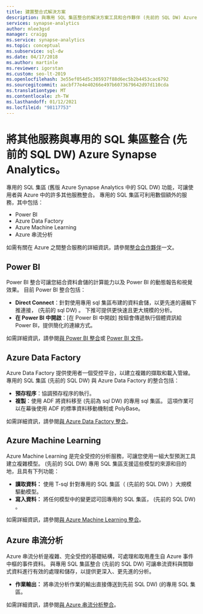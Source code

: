 ```yaml
---
title: 建置整合式解決方案
description: 與專用 SQL 集區整合的解決方案工具和合作夥伴 (先前的 SQL DW) Azure Synapse Analytics。
services: synapse-analytics
author: mlee3gsd
manager: craigg
ms.service: synapse-analytics
ms.topic: conceptual
ms.subservice: sql-dw
ms.date: 04/17/2018
ms.author: martinle
ms.reviewer: igorstan
ms.custom: seo-lt-2019
ms.openlocfilehash: 3e55ef054d5c305937f88d6ec5b2b4453cac6792
ms.sourcegitcommit: aacbf77e4e40266e497b6073679642d97d110cda
ms.translationtype: MT
ms.contentlocale: zh-TW
ms.lasthandoff: 01/12/2021
ms.locfileid: "98117753"
---
```

# <a name="integrate-other-services-with-a-dedicated-sql-pool-formerly-sql-dw-in-azure-synapse-analytics"></a>將其他服務與專用的 SQL 集區整合 (先前的 SQL DW) Azure Synapse Analytics。

專用的 SQL 集區 (舊版 Azure Synapse Analytics 中的 SQL DW) 功能，可讓使用者與 Azure 中的許多其他服務整合。 專用的 SQL 集區可利用數個額外的服務，其中包括：

* Power BI
* Azure Data Factory
* Azure Machine Learning
* Azure 串流分析

如需有關在 Azure 之間整合服務的詳細資訊，請參閱[整合合作夥伴](sql-data-warehouse-partner-data-integration.md)一文。

## <a name="power-bi"></a>Power BI

Power BI 整合可讓您結合資料倉儲的計算能力以及 Power BI 的動態報告和視覺效果。 目前 Power BI 整合包括：

* **Direct Connect**：針對使用專用 sql 集區布建的資料倉儲，以更先進的邏輯下推連接， (先前的 sql DW) 。 下推可提供更快速且更大規模的分析。
* **在 Power BI 中開啟**：[在 Power BI 中開啟] 按鈕會傳遞執行個體資訊給 Power BI，提供簡化的連線方式。

如需詳細資訊，請參閱[與 Power BI 整合](/power-bi/connect-data/service-azure-sql-data-warehouse-with-direct-connect)或 [Power BI 文件](https://powerbi.microsoft.com/blog/exploring-azure-sql-data-warehouse-with-power-bi/)。

## <a name="azure-data-factory"></a>Azure Data Factory

Azure Data Factory 提供使用者一個受控平台，以建立複雜的擷取和載入管線。 專用的 SQL 集區 (先前的 SQL DW) 與 Azure Data Factory 的整合包括：

* **預存程序**：協調預存程序的執行。
* **複製**：使用 ADF 將資料移至 (先前為 sql DW) 的專用 sql 集區。 這項作業可以在幕後使用 ADF 的標準資料移動機制或 PolyBase。

如需詳細資訊，請參閱[與 Azure Data Factory 整合](../../data-factory/load-azure-sql-data-warehouse.md?toc=/azure/synapse-analytics/sql-data-warehouse/toc.json&bc=/azure/synapse-analytics/sql-data-warehouse/breadcrumb/toc.json)。

## <a name="azure-machine-learning"></a>Azure Machine Learning

Azure Machine Learning 是完全受控的分析服務，可讓您使用一組大型預測工具建立複雜模型。  (先前的 SQL DW) 專用 SQL 集區支援這些模型的來源和目的地，且具有下列功能：

* **讀取資料：** 使用 T-sql 針對專用的 SQL 集區（ (先前的 SQL DW) ）大規模驅動模型。
* **寫入資料：** 將任何模型中的變更認可回專用的 SQL 集區， (先前的 SQL DW) 。

如需詳細資訊，請參閱[與 Azure Machine Learning 整合](sql-data-warehouse-get-started-analyze-with-azure-machine-learning.md)。

## <a name="azure-stream-analytics"></a>Azure 串流分析

Azure 串流分析是複雜、完全受控的基礎結構，可處理和取用產生自 Azure 事件中樞的事件資料。  與專用 SQL 集區整合 (先前的 SQL DW) 可讓串流資料與關聯式資料進行有效的處理和儲存，以提供更深入、更先進的分析。  

* **作業輸出：** 將串流分析作業的輸出直接傳送到先前 SQL DW)  (的專用 SQL 集區。

如需詳細資訊，請參閱[與 Azure 串流分析整合](sql-data-warehouse-integrate-azure-stream-analytics.md)。